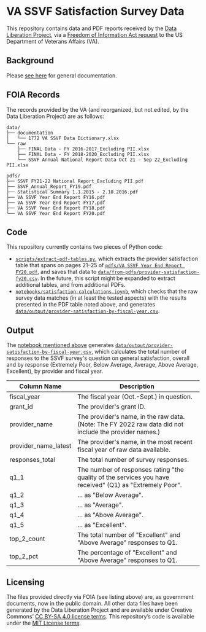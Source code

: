 # VA SSVF Satisfaction Survey Data

This repository contains data and PDF reports received by the [Data Liberation Project](https://www.data-liberation-project.org/), via a [Freedom of Information Act request](https://www.data-liberation-project.org/requests/ssvf-satisfaction-surveys/) to the US Department of Veterans Affairs (VA).

## Background

Please [see here](https://docs.google.com/document/d/1unanFEUnBDVBMK9pmpb0EVvRlpB-jtRC6gwlXSN-If4/edit) for general documentation.

## FOIA Records

The records provided by the VA (and reorganized, but not edited, by the Data Liberation Project) are as follows:

```
data/
├── documentation
│   └── 1772 VA SSVF Data Dictionary.xlsx
└── raw
    ├── FINAL Data - FY 2016-2017_Excluding PII.xlsx
    ├── FINAL Data - FY 2018-2020_Excluding PII.xlsx
    └── SSVF Annual National Report Data Oct 21 - Sep 22_Excluding PII.xlsx

pdfs/
├── SSVF FY21-22 National Report_Excluding PII.pdf
├── SSVF_Annual_Report_FY19.pdf
├── Statistical Summary 1.1.2015 - 2.10.2016.pdf
├── VA SSVF Year End Report FY16.pdf
├── VA SSVF Year End Report FY17.pdf
├── VA SSVF Year End Report FY18.pdf
└── VA SSVF Year End Report FY20.pdf
```

## Code

This repository currently contains two pieces of Python code:

- [`scripts/extract-pdf-tables.py`](scripts/extract-pdf-tables.py), which extracts the provider satisfaction table that spans on pages 21–25 of [`pdfs/VA SSVF Year End Report FY20.pdf`](pdfs/VA%20SSVF%20Year%20End%20Report%20FY20.pdf), and saves that data to [`data/from-pdfs/provider-satisfaction-fy20.csv`](data/from-pdfs/provider-satisfaction-fy20.csv). In the future, this script might be expanded to extract additional tables, and from additional PDFs.
- [`notebooks/satisfaction-calculations.ipynb`](notebooks/satisfaction-calculations.ipynb), which checks that the raw survey data matches (in at least the tested aspects) with the results presented in the PDF table noted above, and generates [`data/output/provider-satisfaction-by-fiscal-year.csv`](data/output/provider-satisfaction-by-fiscal-year.csv).

## Output

The [notebook mentioned above](notebooks/satisfaction-calculations.ipynb) generates [`data/output/provider-satisfaction-by-fiscal-year.csv`](data/output/provider-satisfaction-by-fiscal-year.csv), which calculates the total number of responses to the SSVF survey's question on general satisfaction, overall and by response (Extremely Poor, Below Average, Average, Above Average, Excellent), by provider and fiscal year.

| Column Name | Description |
|-------------|-------------|
| fiscal_year | The fiscal year (Oct.-Sept.) in question. |
| grant_id | The provider's grant ID. |
| provider_name | The provider's name, in the raw data. (Note: The FY 2022 raw data did not include the provider names.) |
| provider_name_latest | The provider's name, in the most recent fiscal year of raw data available. |
| responses_total | The total number of survey responses. |
| q1_1 | The number of responses rating "the quality of the services you have received" (Q1) as "Extremely Poor". |
| q1_2 | … as "Below Average". |
| q1_3 | … as "Average". |
| q1_4 | … as "Above Average". |
| q1_5 | … as "Excellent". |
| top_2_count | The total number of "Excellent" and "Above Average" responses to Q1. |
| top_2_pct | The percentage of "Excellent" and "Above Average" responses to Q1. |


## Licensing

The files provided directly via FOIA (see listing above) are, as government documents, now in the public domain. All other data files have been generated by the Data Liberation Project and are available under Creative Commons’ [CC BY-SA 4.0 license terms](https://creativecommons.org/licenses/by-sa/4.0/). This repository’s code is available under the [MIT License terms](https://opensource.org/license/mit/). 
